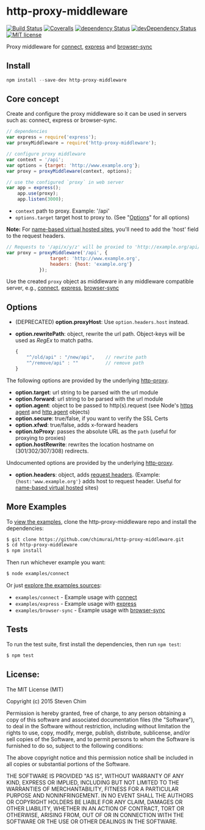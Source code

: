 # http-proxy-middleware
[![Build Status](https://img.shields.io/travis/chimurai/http-proxy-middleware/master.svg?style=flat-square)](https://travis-ci.org/chimurai/http-proxy-middleware)
[![Coveralls](https://img.shields.io/coveralls/chimurai/http-proxy-middleware.svg?style=flat-square)](https://coveralls.io/r/chimurai/http-proxy-middleware)
[![dependency Status](https://img.shields.io/david/chimurai/http-proxy-middleware.svg?style=flat-square)](https://david-dm.org/chimurai/http-proxy-middleware#info=devDependencies)
[![devDependency Status](https://img.shields.io/david/dev/chimurai/http-proxy-middleware.svg?style=flat-square)](https://david-dm.org/chimurai/http-proxy-middleware#info=devDependencies)
[![MIT license](https://img.shields.io/npm/l/http-proxy-middleware.svg?style=flat-square)](https://www.npmjs.com/package/http-proxy-middleware)

Proxy middleware for [connect](https://github.com/senchalabs/connect), [express](https://github.com/strongloop/express) and [browser-sync](https://github.com/BrowserSync/browser-sync)

## Install
```javascript
npm install --save-dev http-proxy-middleware
```

## Core concept
Create and configure the proxy middleware so it can be used in servers such as: connect, express or browser-sync.

```javascript
// dependencies
var express = require('express');
var proxyMiddleware = require('http-proxy-middleware');

// configure proxy middleware
var context = '/api';
var options = {target: 'http://www.example.org'};
var proxy = proxyMiddleware(context, options);

// use the configured `proxy` in web server
var app = express();
    app.use(proxy);
    app.listen(3000);
```

* `context` path to proxy. Example: '/api'
* `options.target` target host to proxy to. (See "[Options](#options)" for all options)

**Note:** For [name-based virtual hosted sites](http://en.wikipedia.org/wiki/Virtual_hosting#Name-based), you'll need to add the 'host' field to the request headers.
```javascript
// Requests to '/api/x/y/z' will be proxied to 'http://example.org/api/x/y/z'
var proxy = proxyMiddleware('/api', {
                target: 'http://www.example.org',
                headers: {host: 'example.org'}
            });
```

Use the created `proxy` object as middleware in any middleware compatible server, e.g., [connect](https://www.npmjs.com/package/connect), [express](https://www.npmjs.com/package/express), [browser-sync](https://www.npmjs.com/package/browser-sync)

## Options

 * (DEPRECATED) **option.proxyHost**: Use `option.headers.host` instead.
 *  **option.rewritePath**: object, rewrite the url path. Object-keys will be used as _RegEx_ to match paths.

    ```javascript
    {
        "^/old/api" : "/new/api",    // rewrite path
        "^/remove/api" : ""          // remove path
    }
    ```

The following options are provided by the underlying [http-proxy](https://www.npmjs.com/package/http-proxy).
 *  **option.target**: url string to be parsed with the url module
 *  **option.forward**: url string to be parsed with the url module
 *  **option.agent**: object to be passed to http(s).request (see Node's [https agent](http://nodejs.org/api/https.html#https_class_https_agent) and [http agent](http://nodejs.org/api/http.html#http_class_http_agent) objects)
 *  **option.secure**: true/false, if you want to verify the SSL Certs
 *  **option.xfwd**: true/false, adds x-forward headers
 *  **option.toProxy**: passes the absolute URL as the `path` (useful for proxying to proxies)
 *  **option.hostRewrite**: rewrites the location hostname on (301/302/307/308) redirects.

Undocumented options are provided by the underlying [http-proxy](https://www.npmjs.com/package/http-proxy).
 *  **option.headers**: object, adds [request headers](https://en.wikipedia.org/wiki/List_of_HTTP_header_fields#Request_fields). (Example: `{host:'www.example.org'}` adds host to request header. Useful for [name-based virtual hosted](http://en.wikipedia.org/wiki/Virtual_hosting#Name-based) sites)

## More Examples

  To [view the examples](https://github.com/chimurai/http-proxy-middleware/tree/master/examples), clone the http-proxy-middleware repo and install the dependencies:

```bash
$ git clone https://github.com/chimurai/http-proxy-middleware.git
$ cd http-proxy-middleware
$ npm install
```

  Then run whichever example you want:

```bash
$ node examples/connect
```

  Or just [explore the examples sources](https://github.com/chimurai/http-proxy-middleware/tree/master/examples):
 * `examples/connect` - Example usage with [connect](https://github.com/chimurai/http-proxy-middleware/tree/master/examples/connect)
 * `examples/express` - Example usage with [express](https://github.com/chimurai/http-proxy-middleware/tree/master/examples/express)
 * `examples/browser-sync` - Example usage with [browser-sync](https://github.com/chimurai/http-proxy-middleware/tree/master/examples/browser-sync)

## Tests

  To run the test suite, first install the dependencies, then run `npm test`:

```bash
$ npm test
```


## License:
The MIT License (MIT)

Copyright (c) 2015 Steven Chim

Permission is hereby granted, free of charge, to any person obtaining a copy
of this software and associated documentation files (the "Software"), to deal
in the Software without restriction, including without limitation the rights
to use, copy, modify, merge, publish, distribute, sublicense, and/or sell
copies of the Software, and to permit persons to whom the Software is
furnished to do so, subject to the following conditions:

The above copyright notice and this permission notice shall be included in all
copies or substantial portions of the Software.

THE SOFTWARE IS PROVIDED "AS IS", WITHOUT WARRANTY OF ANY KIND, EXPRESS OR
IMPLIED, INCLUDING BUT NOT LIMITED TO THE WARRANTIES OF MERCHANTABILITY,
FITNESS FOR A PARTICULAR PURPOSE AND NONINFRINGEMENT. IN NO EVENT SHALL THE
AUTHORS OR COPYRIGHT HOLDERS BE LIABLE FOR ANY CLAIM, DAMAGES OR OTHER
LIABILITY, WHETHER IN AN ACTION OF CONTRACT, TORT OR OTHERWISE, ARISING FROM,
OUT OF OR IN CONNECTION WITH THE SOFTWARE OR THE USE OR OTHER DEALINGS IN THE
SOFTWARE.

